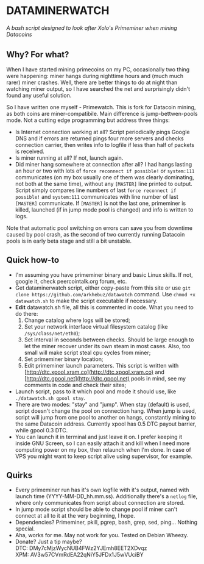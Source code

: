 # DATAMINERWATCH
###### *A bash script designed to look after Xolo's Primeminer when mining Datacoins* 

## Why? For what?

When I have started mining primecoins on my PC, occasionally two thing were happening: miner hangs during nighttime hours and (much much rarer) miner crashes. Well, there are better things to do at night than watching miner output, so I have searched the net and surprisingly didn't found any useful solution. 

So I have written one myself - Primewatch. This is fork for Datacoin mining, as both coins are miner-compatibile. Main difference is jump-bettwen-pools mode. Not a cutting edge programming but address three things:
* Is Internet connection working at all? Script periodically pings Google DNS and if errors are returned pings four more servers and checks connection carrier, then writes info to logfile if less than half of packets is received.
* Is miner running at all? If not, launch again.
* Did miner hang somewhere at connection after all? I had hangs lasting an hour or two with lots of `force reconnect if possible!` or `system:111` communicates (on my box usually one of them was clearly dominating, not both at the same time), without any `[MASTER]` line printed to output. Script simply compares line numbers of last `force reconnect if possible!` and `system:111` communicates with line number of last `[MASTER]` communicate. If `[MASTER]` is not the last one, primeminer is killed, launched (if in jump mode pool is changed) and info is written to logs.

Note that automatic pool switching on errors can save you from downtime caused by pool crash, as the second of two currently running Datacoin pools is in early beta stage and still a bit unstable.

## Quick how-to
* I'm assuming you have primeminer binary and basic Linux skills. If not, google it, check peercointalk.org forum, etc.
* Get dataminerwatch script, either copy-paste from this site or use `git clone https://github.com/arkhebuz/datawatch` command. Use `chmod +x datawatch.sh` to make the script executable if necessary.
* **Edit** datawatch.sh file, all this is commented in code.  What you need to do there:
  1. Change catalog where logs will be stored;
  2. Set your network interface virtual filesystem catalog (like `/sys/class/net/eth0`);
  3. Set interval in seconds between checks. Should be large enough to let the miner recover under its own steam in most cases. Also, too small will make script steal cpu cycles from miner;
  4. Set primeminer binary location;
  5. Edit primeminer launch parameters. This script is written with [http://dtc.xpool.xram.co](http://dtc.xpool.xram.co) and [http://dtc.gpool.net](http://dtc.gpool.net) pools in mind, see my comments in code and check their sites;
* Launch script, pass to it which pool and mode it should use, like `./datawatch.sh gpool stay`. 
* There are two modes: "stay" and "jump". When stay (default) is used, script doesn't change the pool on connection hang. When jump is used, script will jump from one pool to another on hangs, constantly mining to the same Datacoin address. Currently xpool has 0.5 DTC payout barrier, while gpool 0.3 DTC. 
* You can launch it in terminal and just leave it on. I prefer keeping it inside GNU Screen, so I can easily attach it and kill when I need more computing power on my box, then relaunch when I'm done. In case of VPS you might want to keep script alive using supervisor, for example.

## Quirks
* Every primeminer run has it's own logfile with it's output, named with launch time (YYYY-MM-DD_hh.mm.ss). Additionally there's a `netlog` file, where only communicates from script about connection are stored.
* In jump mode script should be able to change pool if miner can't connect at all to it at the very beginning, I hope.
* Dependencies? Primeminer, pkill, pgrep, bash, grep, sed, ping... Nothing special.
* Aha, works for me. May not work for you. Tested on Debian Wheezy.
* Donate? Just a tip maybe?  
   DTC: DMy7cMjzWycNUB4FWz2YJEmh8EET2XDvqz  
   XPM: AV3w57CVmRdEA22qNiY5JFDx1J5wVUciBY  

